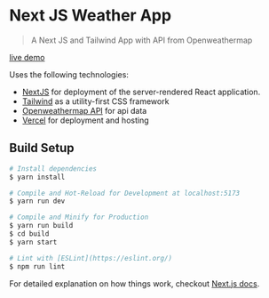 # Next JS Weather App

> A Next JS and Tailwind App with API from Openweathermap

[live demo]()

Uses the following technologies:

- [NextJS](https://nextjs.org/) for deployment of the server-rendered React application.
- [Tailwind](https://tailwindcss.com/) as a utility-first CSS framework
- [Openweathermap API](https://openweathermap.org/current) for api data
- [Vercel](https://vercel.com/) for deployment and hosting

## Build Setup

```bash
# Install dependencies
$ yarn install

# Compile and Hot-Reload for Development at localhost:5173
$ yarn run dev

# Compile and Minify for Production
$ yarn run build
$ cd build
$ yarn start

# Lint with [ESLint](https://eslint.org/)
$ npm run lint
```

For detailed explanation on how things work, checkout [Next.js docs](https://nextjs.org/).
